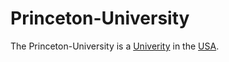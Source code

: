# Princeton-University

The Princeton-University is a [Univerity](640005.md) in the [USA](141000004.md).
